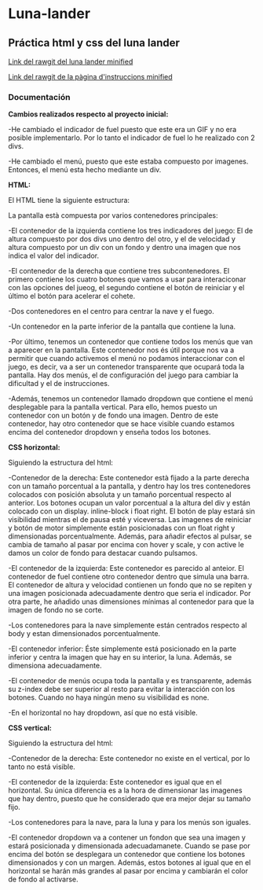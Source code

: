 # Luna-lander
## Práctica html y css del luna lander

[Link del rawgit del luna lander minified](https://rawgit.com/Marcroman181/Luna-lander/minimified/lunalander.html)

[Link del rawgit de la pàgina d'instruccions minified](https://rawgit.com/Marcroman181/Luna-lander/minimified/instruccions.html)

### Documentación

**Cambios realizados respecto al proyecto inicial:**

 -He cambiado el indicador de fuel puesto que este era un GIF y no era posible implementarlo. Por lo tanto el indicador de fuel lo he     realizado con 2 divs.
 
 -He cambiado el menú, puesto que este estaba compuesto por imagenes. Entonces, el menú esta hecho mediante un div. 

**HTML:**

El HTML tiene la siguiente estructura:

La pantalla està compuesta por varios contenedores principales:
  
  -El contenedor de la izquierda contiene los tres indicadores del juego: El de altura compuesto por dos divs uno dentro del otro, y       el de velocidad y altura compuesto por un div con un fondo y dentro una imagen que nos indica el valor del indicador.
    
  -El contenedor de la derecha que contiene tres subcontenedores. El primero contiene los cuatro botones que vamos a usar para             interaciconar con las opciones del jueog, el segundo contiene el botón de reiniciar y el último el botón para acelerar el cohete. 
    
  -Dos contenedores en el centro para centrar la nave y el fuego.
    
  -Un contenedor en la parte inferior de la pantalla que contiene la luna. 
  
  -Por último, tenemos un contenedor que contiene todos los menús que van a aparecer en la pantalla. Este contenedor nos és útil porque   nos va a permitir que cuando activemos el menú no podamos interaccionar con el juego, es decir, va a ser un contenedor transparente     que ocupará toda la pantalla. Hay dos menús, el de configuración del juego para cambiar la dificultad y el de instrucciones.
  
  -Además, tenemos un contenedor llamado dropdown que contiene el menú desplegable para la pantalla vertical. Para ello, hemos puesto un   contenedor con un botón y de fondo una imagen. Dentro de este contenedor, hay otro contenedor que se hace visible cuando estamos         encima del contenedor dropdown y enseña todos los botones.
  

**CSS horizontal:**

Siguiendo la estructura del html:
  
  -Contenedor de la derecha: Este contenedor està fijado a la parte derecha con un tamaño porcentual a la pantalla, y dentro hay los       tres contenedores colocados con posición absoluta y un tamaño porcentual respecto al anterior. Los botones ocupan un valor               porcentual a la altura del div y están colocado con un display. inline-block i float right. El botón de play estará sin visibilidad     mientras el de pausa esté y viceversa. Las imagenes de reiniciar y botón de motor simplemente están posicionadas con un float right     y dimensionadas porcentualmente. Además, para añadir efectos al pulsar, se cambia de tamaño al pasar por encima con hover y scale, y     con active le damos un color de fondo para destacar cuando pulsamos. 
    
  -El contenedor de la izquierda: Este contenedor es parecido al anteior. El contenedor de fuel contiene otro contenedor dentro que       simula una barra. El contenedor de altura y velocidad contienen un fondo que no se repiten y una imagen posicionada adecuadamente       dentro que seria el indicador. Por otra parte, he añadido unas dimensiones mínimas al contenedor para que la imagen de fondo no se       corte.
    
  -Los contenedores para la nave simplemente están centrados respecto al body y estan dimensionados porcentualmente.
    
  -El contenedor inferior: Éste simplemente está posicionado en la parte inferior y centra la imagen que hay en su interior, la luna.     Además, se dimensiona adecuadamente. 
    
  -El contenedor de menús ocupa toda la pantalla y es transparente, además su z-index debe ser superior al resto para evitar la           interacción con los botones. Cuando no haya ningún meno su visibilidad es none. 
    
  -En el horizontal no hay dropdown, así que no está visible.
    

**CSS vertical:**
    
Siguiendo la estructura del html:
  
  -Contenedor de la derecha: Este contenedor no existe en el vertical, por lo tanto no está visible.
    
  -El contenedor de la izquierda: Este contenedor es igual que en el horizontal. Su única diferencia es a la hora de dimensionar las       imagenes que hay dentro, puesto que he considerado que era mejor dejar su tamaño fijo.
    
  -Los contenedores para la nave, para la luna y para los menús son iguales.
    
  -El contenedor dropdown va a contener un fondon que sea una imagen y estará posicionada y dimensionada adecuadamanete. Cuando se pase   por encima del botón se desplegara un contenedor que contiene los botones dimensionados y con un margen. Además, estos botones al       igual que en el horizontal se harán más grandes al pasar por encima y cambiarán el color de fondo al activarse.
